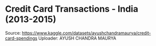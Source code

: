 # Credit Card Transactions - India (2013-2015)

Source: https://www.kaggle.com/datasets/ayushchandramaurya/credit-card-spendings
Uploader: AYUSH CHANDRA MAURYA
